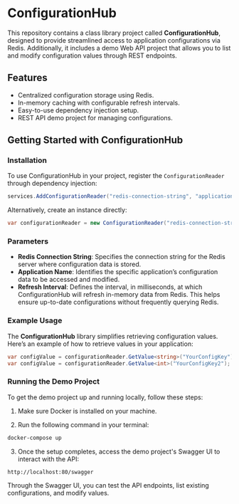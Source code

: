 # ConfigurationHub

This repository contains a class library project called **ConfigurationHub**, designed to provide streamlined access to application configurations via Redis. Additionally, it includes a demo Web API project that allows you to list and modify configuration values through REST endpoints.

## Features

- Centralized configuration storage using Redis.
- In-memory caching with configurable refresh intervals.
- Easy-to-use dependency injection setup.
- REST API demo project for managing configurations.

## Getting Started with ConfigurationHub

### Installation

To use ConfigurationHub in your project, register the `ConfigurationReader` through dependency injection:

```csharp
services.AddConfigurationReader("redis-connection-string", "applicationName", 1000);
```

Alternatively, create an instance directly:


```csharp
var configurationReader = new ConfigurationReader("redis-connection-string", "applicationName", 1000);
```

### Parameters

- **Redis Connection String**: Specifies the connection string for the Redis server where configuration data is stored.
- **Application Name**: Identifies the specific application’s configuration data to be accessed and modified.
- **Refresh Interval**: Defines the interval, in milliseconds, at which ConfigurationHub will refresh in-memory data from Redis. This helps ensure up-to-date configurations without frequently querying Redis.

### Example Usage

The **ConfigurationHub** library simplifies retrieving configuration values. Here’s an example of how to retrieve values in your application:

```csharp
var configValue = configurationReader.GetValue<string>("YourConfigKey");
var configValue = configurationReader.GetValue<int>("YourConfigKey2");
```

### Running the Demo Project

To get the demo project up and running locally, follow these steps:

1. Make sure Docker is installed on your machine.

2. Run the following command in your terminal:

```bash
docker-compose up
```

3. Once the setup completes, access the demo project's Swagger UI to interact with the API:

```
http://localhost:80/swagger
```

Through the Swagger UI, you can test the API endpoints, list existing configurations, and modify values.